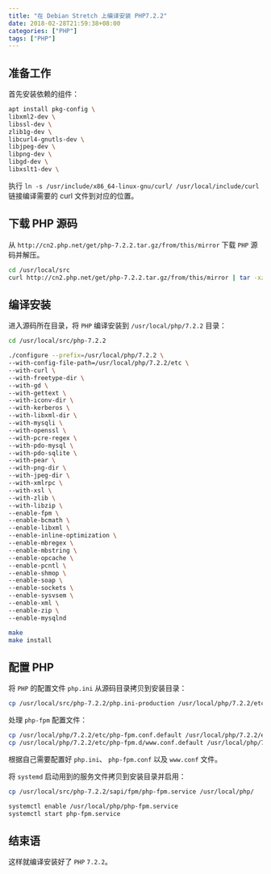 ```yaml
---
title: "在 Debian Stretch 上编译安装 PHP7.2.2"
date: 2018-02-28T21:59:38+08:00
categories: ["PHP"]
tags: ["PHP"]
---
```


## 准备工作

首先安装依赖的组件：

```sh
apt install pkg-config \
libxml2-dev \
libssl-dev \
zlib1g-dev \
libcurl4-gnutls-dev \
libjpeg-dev \
libpng-dev \
libgd-dev \
libxslt1-dev \
```

执行 `ln -s /usr/include/x86_64-linux-gnu/curl/ /usr/local/include/curl` 链接编译需要的 curl 文件到对应的位置。

## 下载 PHP 源码

从 `http://cn2.php.net/get/php-7.2.2.tar.gz/from/this/mirror` 下载 `PHP` 源码并解压。

```sh
cd /usr/local/src
curl http://cn2.php.net/get/php-7.2.2.tar.gz/from/this/mirror | tar -xzv
```

## 编译安装

进入源码所在目录，将 `PHP` 编译安装到 `/usr/local/php/7.2.2` 目录：

```sh
cd /usr/local/src/php-7.2.2

./configure --prefix=/usr/local/php/7.2.2 \
--with-config-file-path=/usr/local/php/7.2.2/etc \
--with-curl \
--with-freetype-dir \
--with-gd \
--with-gettext \
--with-iconv-dir \
--with-kerberos \
--with-libxml-dir \
--with-mysqli \
--with-openssl \
--with-pcre-regex \
--with-pdo-mysql \
--with-pdo-sqlite \
--with-pear \
--with-png-dir \
--with-jpeg-dir \
--with-xmlrpc \
--with-xsl \
--with-zlib \
--with-libzip \
--enable-fpm \
--enable-bcmath \
--enable-libxml \
--enable-inline-optimization \
--enable-mbregex \
--enable-mbstring \
--enable-opcache \
--enable-pcntl \
--enable-shmop \
--enable-soap \
--enable-sockets \
--enable-sysvsem \
--enable-xml \
--enable-zip \
--enable-mysqlnd

make
make install
```

## 配置 PHP

将 `PHP` 的配置文件 `php.ini` 从源码目录拷贝到安装目录：

```sh
cp /usr/local/src/php-7.2.2/php.ini-production /usr/local/php/7.2.2/etc/php.ini
```

处理 `php-fpm` 配置文件：

```sh
cp /usr/local/php/7.2.2/etc/php-fpm.conf.default /usr/local/php/7.2.2/etc/php-fpm.conf
cp /usr/local/php/7.2.2/etc/php-fpm.d/www.conf.default /usr/local/php/7.2.2/etc/php-fpm.d/www.conf
```

根据自己需要配置好 `php.ini`、 `php-fpm.conf` 以及 `www.conf` 文件。

将 `systemd` 启动用到的服务文件拷贝到安装目录并启用：

```sh
cp /usr/local/src/php-7.2.2/sapi/fpm/php-fpm.service /usr/local/php/

systemctl enable /usr/local/php/php-fpm.service
systemctl start php-fpm.service
```

## 结束语

这样就编译安装好了 `PHP` `7.2.2`。

